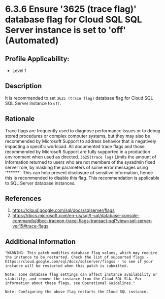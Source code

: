 # 6.3.6 Ensure '3625 (trace flag)' database flag for Cloud SQL SQL Server instance is set to 'off' (Automated)

## Profile Applicability:

- Level 1

## Description

It is recommended to set `3625 (trace flag)` database flag for Cloud SQL SQL Server instance to `off`.

## Rationale

Trace flags are frequently used to diagnose performance issues or to debug stored procedures or complex computer systems, but they may also be recommended by Microsoft Support to address behavior that is negatively impacting a specific workload. All documented trace flags and those recommended by Microsoft Support are fully supported in a production environment when used as directed. `3625(trace log)` Limits the amount of information returned to users who are not members of the sysadmin fixed server role, by masking the parameters of some error messages using '******'. This can help prevent disclosure of sensitive information, hence this is recommended to disable this flag. This recommendation is applicable to SQL Server database instances.

## References

1. https://cloud.google.com/sql/docs/sqlserver/flags
2. https://docs.microsoft.com/en-us/sql/t-sql/database-console-commands/dbcc-traceon-trace-flags-transact-sql?view=sql-server-ver15#trace-flags

## Additional Information

```
"WARNING: This patch modifies database flag values, which may require the instance to be restarted. Check the list of supported flags - https://cloud.google.com/sql/docs/sqlserver/flagss - to see if your instance will be restarted when this patch is submitted. 

Note: some database flag settings can affect instance availability or stability, and remove the instance from the Cloud SQL SLA. For information about these flags, see Operational Guidelines."
 
Note: Configuring the above flag restarts the Cloud SQL instance.
```